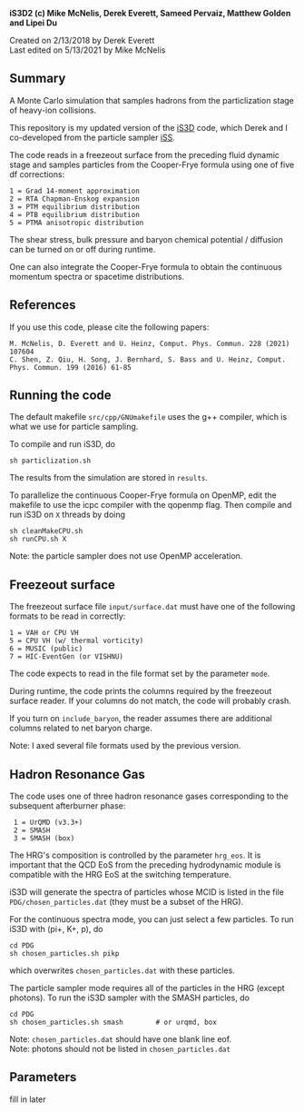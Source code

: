 **iS3D2 (c) Mike McNelis, Derek Everett, Sameed Pervaiz, Matthew Golden and Lipei Du**

Created on 2/13/2018 by Derek Everett\
Last edited on 5/13/2021 by Mike McNelis


## Summary
A Monte Carlo simulation that samples hadrons from the particlization stage of heavy-ion collisions. 

This repository is my updated version of the [iS3D](https://github.com/derekeverett/iS3D) code, which Derek and I co-developed from the particle sampler [iSS](https://github.com/chunshen1987/iSS).

The code reads in a freezeout surface from the preceding fluid dynamic stage and samples particles from the Cooper-Frye formula using one of five df corrections:

    1 = Grad 14-moment approximation
    2 = RTA Chapman-Enskog expansion
    3 = PTM equilibrium distribution
    4 = PTB equilibrium distribution
    5 = PTMA anisotropic distribution

The shear stress, bulk pressure and baryon chemical potential / diffusion can be turned on or off during runtime.

One can also integrate the Cooper-Frye formula to obtain the continuous momentum spectra or spacetime distributions. 


## References

If you use this code, please cite the following papers:

    M. McNelis, D. Everett and U. Heinz, Comput. Phys. Commun. 228 (2021) 107604
    C. Shen, Z. Qiu, H. Song, J. Bernhard, S. Bass and U. Heinz, Comput. Phys. Commun. 199 (2016) 61-85


## Running the code

The default makefile `src/cpp/GNUmakefile` uses the g++ compiler, which is what we use for particle sampling.

To compile and run iS3D, do

    sh particlization.sh

The results from the simulation are stored in `results`.

To parallelize the continuous Cooper-Frye formula on OpenMP, edit the makefile to use the icpc compiler with the qopenmp flag. Then compile and run iS3D on `X` threads by doing

    sh cleanMakeCPU.sh
    sh runCPU.sh X

Note: the particle sampler does not use OpenMP acceleration. 


## Freezeout surface

The freezeout surface file `input/surface.dat` must have one of the following formats to be read in correctly:

    1 = VAH or CPU VH
    5 = CPU VH (w/ thermal vorticity)
    6 = MUSIC (public)
    7 = HIC-EventGen (or VISHNU)

The code expects to read in the file format set by the parameter `mode`.

During runtime, the code prints the columns required by the freezeout surface reader. If your columns do not match, the code will probably crash. 

If you turn on `include_baryon`, the reader assumes there are additional columns related to net baryon charge.

Note: I axed several file formats used by the previous version.


## Hadron Resonance Gas 

The code uses one of three hadron resonance gases corresponding to the subsequent afterburner phase:

     1 = UrQMD (v3.3+)
     2 = SMASH
     3 = SMASH (box)
     
The HRG's composition is controlled by the parameter `hrg_eos`. It is important that the QCD EoS from the preceding hydrodynamic module is compatible with the HRG EoS at the switching temperature.

iS3D will generate the spectra of particles whose MCID is listed in the file `PDG/chosen_particles.dat` (they must be a subset of the HRG).

For the continuous spectra mode, you can just select a few particles. To run iS3D with (pi+, K+, p), do

    cd PDG
    sh chosen_particles.sh pikp

which overwrites `chosen_particles.dat` with these particles.

The particle sampler mode requires all of the particles in the HRG (except photons). To run the iS3D sampler with the SMASH particles, do 

    cd PDG
    sh chosen_particles.sh smash        # or urqmd, box
   
Note: `chosen_particles.dat` should have one blank line eof.\
Note: photons should not be listed in `chosen_particles.dat`



## Parameters

fill in later



